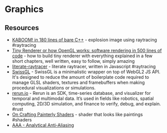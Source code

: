# Graphics

## Resources

- [KABOOM! in 180 lines of bare C++](https://github.com/ssloy/tinykaboom/wiki/KABOOM!-in-180-lines-of-code) - explosion image using raytracing #raytracing
- [Tiny Renderer or how OpenGL works: software rendering in 500 lines of code](https://github.com/ssloy/tinyrenderer) - how to build tiny renderer with everything explained in a few short chapters, well written, easy to follow, simply amazing
- [literate-raytracer](https://github.com/tmcw/literate-raytracer) - literate raytracer, written in Javascript #raytracing
- [SwissGL](https://github.com/google/swissgl) -  SwissGL is a minimalistic wrapper on top of WebGL2 JS API. It's designed to reduce the amount of boilerplate code required to manage GLSL shaders, textures and framebuffers when making procedural visualizations or simulations. 
- [rerun.io](https://rerun.io) - Rerun is an SDK, time-series database, and visualizer for temporal and multimodal data. It’s used in fields like robotics, spatial computing, 2D/3D simulation, and finance to verify, debug, and explain. #rust
- [On Crafting Painterly Shaders](https://blog.maximeheckel.com/posts/on-crafting-painterly-shaders/) - shader that looks like paintings #shaders
- [AAA - Analytical Anti-Aliasing](https://blog.frost.kiwi/analytical-anti-aliasing/)

